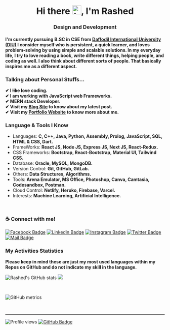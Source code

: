 <h1 align="center">Hi there <img src="https://user-images.githubusercontent.com/1303154/88677602-1635ba80-d120-11ea-84d8-d263ba5fc3c0.gif" width="28px" alt="hi">, I'm Rashed</h1>
<h3 align="center">Design and Development</h3>

<h4>
I'm currently pursuing B.SC in CSE from <a href="https://daffodilvarsity.edu.bd">Daffodil International University (DIU)</a> I consider myself who is persistent, a quick learner, and loves problem-solving by using simple and scalable solutions. In my everyday life, I try to love reading a book, write different things, helping people, and coding as well. I also think about different sorts of people. That basically inspires me as a different aspect.
</h4>

### Talking about Personal Stuffs...
**✔ I ~~like~~ love coding.**
<br/>
**✔ I am working with JavaScript web Frameworks.**
<br/>
**✔ MERN stack Developer.**
<br/>
**✔ Visit my [Blog Site](https://codeblogs-tech.web.app/ "Blog Site") to know about my latest post.**
<br/>
**✔ Visit my [Portfolio Website](https://rashed-abir.web.app/ "Portfolio Website") to know more about me.**

### Language & Tools I Know

- Languages: **C, C++, Java, Python, Assembly, Prolog, JavaScript, SQL, HTML & CSS, Dart.**
- FrameWorks: **React JS, Node JS, Express JS, Next JS, React-Redux.**
- CSS Frameworks: **Bootstrap, React-Bootstrap, Material UI, Tailwind CSS.**
- Database: **Oracle, MySQL, MongoDB.**
- Version Control: **Git, GitHub, GitLab.**
- Others: **Data Structures, Algorithms.**
- Tools: **Arena Emulator, MS Office, Photoshop, Canva, Camtasia, Codesandbox, Postman.**
- Cloud Control: **Netlify, Heruko, Firebase, Varcel.**
- Interests: **Machine Learning, Artificial Intelligence.**
<br>

### ☕ Connect with me!

[![Facebook Badge](https://img.shields.io/badge/Facebook-1877F2?style=for-the-badge&logo=facebook&logoColor=white)](https://facebook.com/abu.rashed.abir) [![Linkedin Badge](https://img.shields.io/badge/LinkedIn-0077B5?style=for-the-badge&logo=linkedin&logoColor=white)](https://www.linkedin.com/in/rashedabir/) [![Instagram Badge](https://img.shields.io/badge/Instagram-E4405F?style=for-the-badge&logo=instagram&logoColor=white)](https://instagram.com/rashedabir_) [![Twitter Badge](https://img.shields.io/badge/Twitter-1DA1F2?style=for-the-badge&logo=twitter&logoColor=white)](https://twitter.com/rashedabir_) [![Mail Badge](https://img.shields.io/badge/Gmail-D14836?style=for-the-badge&logo=gmail&logoColor=white)](mailto:rashedabir.cse@gmail.com)
<br>

### My Activities Statistics
**Please keep in mind these are just my most used languages within my Repos on GitHub and do not indicate my skill in the language.**

![Rashed's GitHub stats](https://github-readme-stats.vercel.app/api?username=rashedabir&theme=tokyonight&show_icons=true) <img src="https://github-readme-stats.vercel.app/api/top-langs/?username=rashedabir&layout=compact&theme=tokyonight">

<br>

![GitHub metrics](https://metrics.lecoq.io/rashedabir)

<br>

------------

![Profile views](https://gpvc.arturio.dev/rashedabir) <a href="https://github.com/rashedabir?tab=followers"><img src="https://img.shields.io/github/followers/rashedabir?label=Followers&style=social" alt="GitHub Badge"></a> <img src="https://img.shields.io/badge/Ask%20me-anything-1abc9c.svg" alt="" />
